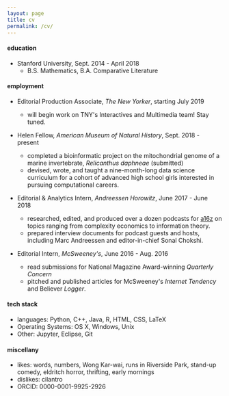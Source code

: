 ```yaml
---
layout: page
title: cv
permalink: /cv/
---
```


#### education
* Stanford University, Sept. 2014 - April 2018
	- B.S. Mathematics, B.A. Comparative Literature

#### employment
* Editorial Production Associate, _The New Yorker_, starting July 2019
	- will begin work on TNY's Interactives and Multimedia team! Stay tuned. 

* Helen Fellow, _American Museum of Natural History_, Sept. 2018 - present
	-  completed a bioinformatic project on the mitochondrial genome of a marine invertebrate, _Relicanthus daphneae_ (submitted)
	-  devised, wrote, and taught a nine-month-long data science curriculum for a cohort of advanced high school girls interested in pursuing computational careers. 
* Editorial & Analytics Intern, _Andreessen Horowitz_, June 2017 - June 2018
	-  researched, edited, and produced over a dozen podcasts for [a16z](a16z.com) on topics ranging from complexity economics to information theory.
	-  prepared interview documents for podcast guests and hosts, including Marc Andreessen and editor-in-chief Sonal Chokshi.
* Editorial Intern, _McSweeney's_, June 2016 - Aug. 2016
	-  read submissions for National Magazine Award-winning _Quarterly Concern_
	-  pitched and published articles for McSweeney's _Internet Tendency_ and Believer _Logger_.

#### tech stack
* languages: Python, C++, Java, R, HTML, CSS, LaTeX
* Operating Systems: OS X, Windows, Unix
* Other: Jupyter, Eclipse, Git


#### miscellany
* likes: words, numbers, Wong Kar-wai, runs in Riverside Park, stand-up comedy, eldritch horror, thrifting, early mornings
* dislikes: cilantro
* ORCID: 0000-0001-9925-2926
